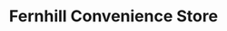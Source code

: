 ---
title: "Fernhill Convenience Store"
url: /bolton/fernhill-convenience-store/
shop: Lebensmittel
---